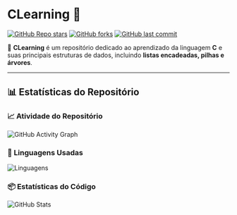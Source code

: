 # CLearning 🎯

[![GitHub Repo stars](https://img.shields.io/github/stars/BighiCode/CLearning?style=social)](https://github.com/BighiCode/CLearning)
[![GitHub forks](https://img.shields.io/github/forks/BighiCode/CLearning?style=social)](https://github.com/BighiCode/CLearning)
[![GitHub last commit](https://img.shields.io/github/last-commit/BighiCode/CLearning)](https://github.com/BighiCode/CLearning)

📌 **CLearning** é um repositório dedicado ao aprendizado da linguagem **C** e suas principais estruturas de dados, incluindo **listas encadeadas, pilhas e árvores**.

---

## 📊 Estatísticas do Repositório

### 📈 Atividade do Repositório
![GitHub Activity Graph](https://github-readme-activity-graph.vercel.app/graph?username=BighiCode&repo=CLearning&theme=react-dark)

### 📌 Linguagens Usadas
![Linguagens](https://github-readme-stats.vercel.app/api/top-langs/?username=BighiCode&repo=CLearning&layout=compact&theme=dark)

### 📦 Estatísticas do Código
![GitHub Stats](https://github-readme-stats.vercel.app/api?username=BighiCode&show_icons=true&theme=dark&count_private=true)

